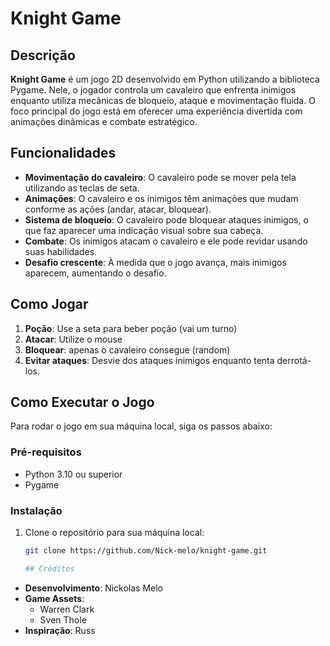# Knight Game

## Descrição

**Knight Game** é um jogo 2D desenvolvido em Python utilizando a biblioteca Pygame. Nele, o jogador controla um cavaleiro que enfrenta inimigos enquanto utiliza mecânicas de bloqueio, ataque e movimentação fluida. O foco principal do jogo está em oferecer uma experiência divertida com animações dinâmicas e combate estratégico.

## Funcionalidades

- **Movimentação do cavaleiro**: O cavaleiro pode se mover pela tela utilizando as teclas de seta.
- **Animações**: O cavaleiro e os inimigos têm animações que mudam conforme as ações (andar, atacar, bloquear).
- **Sistema de bloqueio**: O cavaleiro pode bloquear ataques inimigos, o que faz aparecer uma indicação visual sobre sua cabeça.
- **Combate**: Os inimigos atacam o cavaleiro e ele pode revidar usando suas habilidades.
- **Desafio crescente**: À medida que o jogo avança, mais inimigos aparecem, aumentando o desafio.
  
## Como Jogar

1. **Poção**: Use a seta para beber poção (vai um turno)
2. **Atacar**: Utilize o mouse
3. **Bloquear**: apenas o cavaleiro consegue (random)
4. **Evitar ataques**: Desvie dos ataques inimigos enquanto tenta derrotá-los.

## Como Executar o Jogo

Para rodar o jogo em sua máquina local, siga os passos abaixo:

### Pré-requisitos

- Python 3.10 ou superior
- Pygame

### Instalação

1. Clone o repositório para sua máquina local:

   ```bash
   git clone https://github.com/Nick-melo/knight-game.git

   ## Créditos

- **Desenvolvimento**: Nickolas Melo
- **Game Assets**: 
  - Warren Clark
  - Sven Thole
- **Inspiração**: Russ


